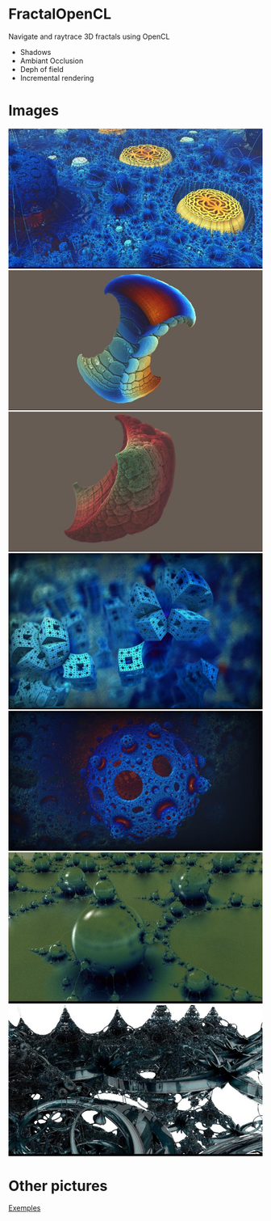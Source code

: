 # FractalOpenCL

Navigate and raytrace 3D fractals using OpenCL

* Shadows
* Ambiant Occlusion
* Deph of field
* Incremental rendering

# Images

![Alt text](https://raw.githubusercontent.com/iapafoto/FractalOpenCL/master/Save/fractal_1490052595526.jpg)
![Alt text](https://raw.githubusercontent.com/iapafoto/FractalOpenCL/master/Save/fractal_1491464537583.jpg)
![Alt text](https://raw.githubusercontent.com/iapafoto/FractalOpenCL/master/Save/fractal_1491475252513.jpg)
![Alt text](https://raw.githubusercontent.com/iapafoto/FractalOpenCL/master/Save/fractal_1494510529468.jpg)
![Alt text](https://raw.githubusercontent.com/iapafoto/FractalOpenCL/master/Save/fractal_1491375711207.jpg)
![Alt text](https://raw.githubusercontent.com/iapafoto/FractalOpenCL/master/Save/fractal_1496694196195.jpg)
![Alt text](https://raw.githubusercontent.com/iapafoto/FractalOpenCL/master/Save/fractal_1496684970494.jpg)


# Other pictures

[Exemples](https://github.com/iapafoto/FractalOpenCL/wiki)
